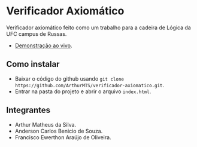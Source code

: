 # Verificador Axiomático

Verificador axiomático feito como um trabalho para a cadeira de Lógica da UFC campus de Russas.

- [Demonstração ao vivo](https://arthurmts.github.io/verificador-axiomatico/).

## Como instalar
- Baixar o código do github usando `git clone https://github.com/ArthurMTS/verificador-axiomatico.git`.
- Entrar na pasta do projeto e abrir o arquivo `index.html`.

## Integrantes
- Arthur Matheus da Silva.
- Anderson Carlos Benicio de Souza.
- Francisco Ewerthon Araújo de Oliveira.
